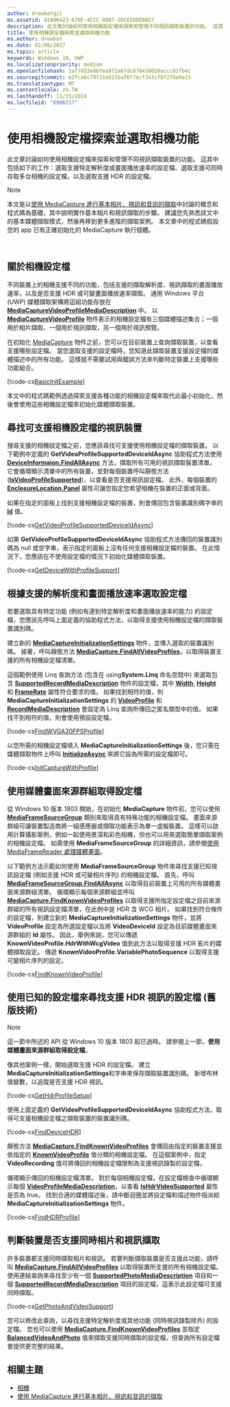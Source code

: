 ```yaml
---
author: drewbatgit
ms.assetid: 42A06423-670F-4CCC-88B7-3DCEEDDEBA57
description: 此文章討論如何使用相機設定檔來探索和管理不同視訊擷取裝置的功能。 這其中包括如下的工作：選取支援特定解析度或畫面播放速率的設定檔、選取支援可同時存取多台相機的設定檔，以及選取支援 HDR 的設定檔。
title: 使用相機設定檔探索並選取相機功能
ms.author: drewbat
ms.date: 02/08/2017
ms.topic: article
keywords: Windows 10, UWP
ms.localizationpriority: medium
ms.openlocfilehash: 1af7453e8bfea973a67dc878438050accc01fb4c
ms.sourcegitcommit: e2fca6c79f31e521ba76f7ecf343cf8f278e6a15
ms.translationtype: MT
ms.contentlocale: zh-TW
ms.lasthandoff: 11/15/2018
ms.locfileid: "6986717"
---
```

# <a name="discover-and-select-camera-capabilities-with-camera-profiles"></a>使用相機設定檔探索並選取相機功能



此文章討論如何使用相機設定檔來探索和管理不同視訊擷取裝置的功能。 這其中包括如下的工作：選取支援特定解析度或畫面播放速率的設定檔、選取支援可同時存取多台相機的設定檔，以及選取支援 HDR 的設定檔。

> [!NOTE] 
> 本文是以[使用 MediaCapture 進行基本相片、視訊和音訊的擷取](basic-photo-video-and-audio-capture-with-MediaCapture.md)中討論的概念和程式碼為基礎，其中說明實作基本相片和視訊擷取的步驟。 建議您先熟悉該文中的基本媒體擷取模式，然後再移到更多進階的擷取案例。 本文章中的程式碼假設您的 app 已有正確初始化的 MediaCapture 執行個體。

 

## <a name="about-camera-profiles"></a>關於相機設定檔

不同裝置上的相機支援不同的功能，包括支援的擷取解析度、視訊擷取的畫面播放速率，以及是否支援 HDR 或可變畫面播放速率擷取。 通用 Windows 平台 (UWP) 媒體擷取架構將這組功能存放在 [**MediaCaptureVideoProfileMediaDescription**](https://msdn.microsoft.com/library/windows/apps/dn926695) 中。 以 [**MediaCaptureVideoProfile**](https://msdn.microsoft.com/library/windows/apps/dn926694) 物件表示的相機設定檔有三個媒體描述集合；一個用於相片擷取、一個用於視訊擷取，另一個用於視訊預覽。

在初始化 [MediaCapture](capture-photos-and-video-with-mediacapture.md) 物件之前，您可以在目前裝置上查詢擷取裝置，以查看支援哪些設定檔。 當您選取支援的設定檔時，您知道此擷取裝置支援設定檔的媒體描述中的所有功能。 這樣就不需要試用與錯誤方法來判斷特定裝置上支援哪些功能組合。

[!code-cs[BasicInitExample](./code/BasicMediaCaptureWin10/cs/MainPage.xaml.cs#SnippetBasicInitExample)]

本文中的程式碼範例透過探索支援各種功能的相機設定檔來取代此最小初始化，然後會使用這些相機設定檔來初始化媒體擷取裝置。

## <a name="find-a-video-device-that-supports-camera-profiles"></a>尋找可支援相機設定檔的視訊裝置

搜尋支援的相機設定檔之前，您應該尋找可支援使用相機設定檔的擷取裝置。 以下範例中定義的 **GetVideoProfileSupportedDeviceIdAsync** 協助程式方法使用 [**DeviceInformaion.FindAllAsync**](https://msdn.microsoft.com/library/windows/apps/br225432) 方法，擷取所有可用的視訊擷取裝置清單。 它會循環顯示清單中的所有裝置，並對每個裝置呼叫靜態方法 ([**IsVideoProfileSupported**](https://msdn.microsoft.com/library/windows/apps/dn926714))，以查看是否支援視訊設定檔。 此外，每個裝置的 [**EnclosureLocation.Panel**](https://msdn.microsoft.com/library/windows/apps/br229906) 屬性可讓您指定您希望相機在裝置的正面或背面。

如果在指定的面板上找到支援相機設定檔的裝置，則會傳回包含裝置識別碼字串的 [**Id**](https://msdn.microsoft.com/library/windows/apps/br225437) 值。

[!code-cs[GetVideoProfileSupportedDeviceIdAsync](./code/BasicMediaCaptureWin10/cs/MainPage.xaml.cs#SnippetGetVideoProfileSupportedDeviceIdAsync)]

如果 **GetVideoProfileSupportedDeviceIdAsync** 協助程式方法傳回的裝置識別碼為 null 或空字串，表示指定的面板上沒有任何支援相機設定檔的裝置。 在此情況下，您應該在不使用設定檔的情況下初始化媒體擷取裝置。

[!code-cs[GetDeviceWithProfileSupport](./code/BasicMediaCaptureWin10/cs/MainPage.xaml.cs#SnippetGetDeviceWithProfileSupport)]

## <a name="select-a-profile-based-on-supported-resolution-and-frame-rate"></a>根據支援的解析度和畫面播放速率選取設定檔

若要選取具有特定功能 (例如有達到特定解析度和畫面播放速率的能力) 的設定檔，您應該先呼叫上面定義的協助程式方法，以取得支援使用相機設定檔的擷取裝置識別碼。

建立新的 [**MediaCaptureInitializationSettings**](https://msdn.microsoft.com/library/windows/apps/br226573) 物件，並傳入選取的裝置識別碼。 接著，呼叫靜態方法 [**MediaCapture.FindAllVideoProfiles**](https://msdn.microsoft.com/library/windows/apps/dn926708)，以取得裝置支援的所有相機設定檔清單。

這個範例使用 Linq 查詢方法 (包含在 using**System.Linq** 命名空間中) 來選取包含 [**SupportedRecordMediaDescription**](https://msdn.microsoft.com/library/windows/apps/dn926705) 物件的設定檔，其中 [**Width**](https://msdn.microsoft.com/library/windows/apps/dn926700), [**Height**](https://msdn.microsoft.com/library/windows/apps/dn926697) 和 [**FrameRate**](https://msdn.microsoft.com/library/windows/apps/dn926696) 屬性符合要求的值。 如果找到相符的值，則 **MediaCaptureInitializationSettings** 的 [**VideoProfile**](https://msdn.microsoft.com/library/windows/apps/dn926679) 和 [**RecordMediaDescription**](https://msdn.microsoft.com/library/windows/apps/dn926678) 會設定為 Linq 查詢所傳回之匿名類型中的值。 如果找不到相符的值，則會使用預設設定檔。

[!code-cs[FindWVGA30FPSProfile](./code/BasicMediaCaptureWin10/cs/MainPage.xaml.cs#SnippetFindWVGA30FPSProfile)]

以您所需的相機設定檔填入 **MediaCaptureInitializationSettings** 後，您只需在媒體擷取物件上呼叫 [**InitializeAsync**](https://msdn.microsoft.com/library/windows/apps/br226598) 來將它設為所需的設定檔即可。

[!code-cs[InitCaptureWithProfile](./code/BasicMediaCaptureWin10/cs/MainPage.xaml.cs#SnippetInitCaptureWithProfile)]

## <a name="use-media-frame-source-groups-to-get-profiles"></a>使用媒體畫面來源群組取得設定檔

從 Windows 10 版本 1803 開始，在初始化 **MediaCapture** 物件前，您可以使用 [**MediaFrameSourceGroup**](https://docs.microsoft.com/uwp/api/windows.media.capture.frames.mediaframesourcegroup) 類別來取得具有特殊功能的相機設定檔。 畫面來源群組可讓裝置製造商將一組感應器或擷取功能表示為單一虛擬裝置。 這樣可以啟用計算攝影案例，例如一起使用景深和彩色相機，但也可以用來選取簡單擷取案例的相機設定檔。 如需使用 **MediaFrameSourceGroup** 的詳細資訊，請參閱[使用 MediaFrameReader 處理媒體畫面](process-media-frames-with-mediaframereader.md)。

以下範例方法示範如何使用 **MediaFrameSourceGroup** 物件來尋找支援已知視訊設定檔 (例如支援 HDR 或可變相片序列) 的相機設定檔。 首先，呼叫 [**MediaFrameSourceGroup.FindAllAsync**](https://msdn.microsoft.com/library/windows/apps/Windows.Media.Capture.Frames.MediaFrameSourceGroup.FindAllAsync) 以取得目前裝置上可用的所有媒體畫面來源群組清單。 循環顯示每個來源群組並呼叫 [**MediaCapture.FindKnownVideoProfiles**](https://docs.microsoft.com/uwp/api/windows.media.capture.mediacapture.findknownvideoprofiles) 以取得支援所指定設定檔之目前來源群組的所有視訊設定檔清單，在此例中是 HDR 含 WCG 相片。 如果找到符合條件的設定檔，則建立新的 **MediaCaptureInitializationSettings** 物件，並將 **VideoProfile** 設定為所選設定檔以及將 **VideoDeviceId** 設定為目前媒體畫面來源群組的 **Id** 屬性。 因此，舉例來說，您可以傳遞 **KnownVideoProfile.HdrWithWcgVideo** 值到此方法以取得支援 HDR 影片的媒體擷取設定。 傳遞 **KnownVideoProfile.VariablePhotoSequence** 以取得支援可變相片序列的設定。

 [!code-cs[FindKnownVideoProfile](./code/BasicMediaCaptureWin10/cs/MainPage.xaml.cs#SnippetFindKnownVideoProfile)]

## <a name="use-known-profiles-to-find-a-profile-that-supports-hdr-video-legacy-technique"></a>使用已知的設定檔來尋找支援 HDR 視訊的設定檔 (舊版技術)

> [!NOTE] 
> 這一節中所述的 API 從 Windows 10 版本 1803 起已過時。 請參閱上一節，**使用媒體畫面來源群組取得設定檔**。

像其他案例一樣，開始選取支援 HDR 的設定檔。 建立**MediaCaptureInitializationSettings**和字串來保存擷取裝置識別碼。 新增布林值變數，以追蹤是否支援 HDR 視訊。

[!code-cs[GetHdrProfileSetup](./code/BasicMediaCaptureWin10/cs/MainPage.xaml.cs#SnippetGetHdrProfileSetup)]

使用上面定義的 **GetVideoProfileSupportedDeviceIdAsync** 協助程式方法，取得可支援相機設定檔之擷取裝置的裝置識別碼。

[!code-cs[FindDeviceHDR](./code/BasicMediaCaptureWin10/cs/MainPage.xaml.cs#SnippetFindDeviceHDR)]

靜態方法 [**MediaCapture.FindKnownVideoProfiles**](https://msdn.microsoft.com/library/windows/apps/dn926710) 會傳回由指定的裝置支援並依指定的 [**KnownVideoProfile**](https://msdn.microsoft.com/library/windows/apps/dn948843) 值分類的相機設定檔。 在這個案例中，指定 **VideoRecording** 值可將傳回的相機設定檔限制為支援視訊錄製的設定檔。

循環顯示傳回的相機設定檔清單。 對於每個相機設定檔，在設定檔檢查中循環顯示每個 [**VideoProfileMediaDescription**](https://msdn.microsoft.com/library/windows/apps/dn926695)，以查看 [**IsHdrVideoSupported**](https://msdn.microsoft.com/library/windows/apps/dn926698) 屬性是否為 true。 找到合適的媒體描述後，請中斷迴圈並將設定檔和描述物件指派給 **MediaCaptureInitializationSettings** 物件。

[!code-cs[FindHDRProfile](./code/BasicMediaCaptureWin10/cs/MainPage.xaml.cs#SnippetFindHDRProfile)]

## <a name="determine-if-a-device-supports-simultaneous-photo-and-video-capture"></a>判斷裝置是否支援同時相片和視訊擷取

許多裝置都支援同時擷取相片和視訊。 若要判斷擷取裝置是否支援此功能，請呼叫 [**MediaCapture.FindAllVideoProfiles**](https://msdn.microsoft.com/library/windows/apps/dn926708) 以取得裝置所支援的所有相機設定檔。 使用連結查詢來尋找至少有一個 [**SupportedPhotoMediaDescription**](https://msdn.microsoft.com/library/windows/apps/dn926703) 項目和一個 [**SupportedRecordMediaDescription**](https://msdn.microsoft.com/library/windows/apps/dn926705) 項目的設定檔，這表示此設定檔可支援同時擷取。

[!code-cs[GetPhotoAndVideoSupport](./code/BasicMediaCaptureWin10/cs/MainPage.xaml.cs#SnippetGetPhotoAndVideoSupport)]

您可以修改此查詢，以尋找支援特定解析度或其他功能 (同時視訊錄製除外) 的設定檔。 您也可以使用 [**MediaCapture.FindKnownVideoProfiles**](https://msdn.microsoft.com/library/windows/apps/dn926710) 並指定 [**BalancedVideoAndPhoto**](https://msdn.microsoft.com/library/windows/apps/dn948843) 值來擷取支援同時擷取的設定檔，但查詢所有設定檔會提供更完整的結果。

## <a name="related-topics"></a>相關主題

* [相機](camera.md)
* [使用 MediaCapture 進行基本相片、視訊和音訊的擷取](basic-photo-video-and-audio-capture-with-MediaCapture.md)
 

 




